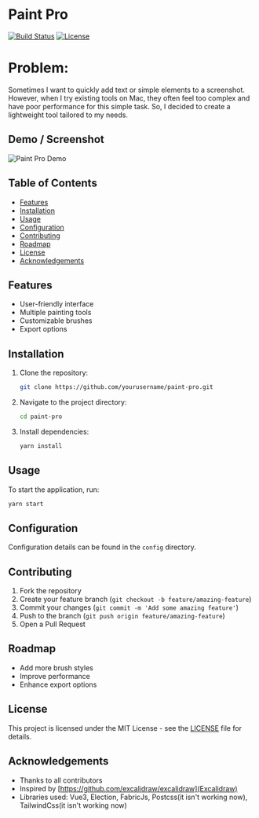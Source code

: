 # Paint Pro

[![Build Status](https://github.com/baolequoc/paint-pro/workflows/Build%20and%20Release/badge.svg)](https://github.com/baolequoc/paint-pro/actions)
[![License](https://img.shields.io/badge/License-MIT-blue.svg)](https://opensource.org/licenses/MIT)

# Problem:
Sometimes I want to quickly add text or simple elements to a screenshot. However, when I try existing tools on Mac, they often feel too complex and have poor performance for this simple task. So, I decided to create a lightweight tool tailored to my needs.


## Demo / Screenshot
![Paint Pro Demo](path/to/demo.gif)

## Table of Contents
- [Features](#features)
- [Installation](#installation)
- [Usage](#usage)
- [Configuration](#configuration)
- [Contributing](#contributing)
- [Roadmap](#roadmap)
- [License](#license)
- [Acknowledgements](#acknowledgements)

## Features
- User-friendly interface
- Multiple painting tools
- Customizable brushes
- Export options

## Installation
1. Clone the repository:
   ```bash
   git clone https://github.com/yourusername/paint-pro.git
   ```
2. Navigate to the project directory:
   ```bash
   cd paint-pro
   ```
3. Install dependencies:
   ```bash
   yarn install
   ```

## Usage
To start the application, run:
```bash
yarn start
```

## Configuration
Configuration details can be found in the `config` directory.

## Contributing
1. Fork the repository
2. Create your feature branch (`git checkout -b feature/amazing-feature`)
3. Commit your changes (`git commit -m 'Add some amazing feature'`)
4. Push to the branch (`git push origin feature/amazing-feature`)
5. Open a Pull Request

## Roadmap
- Add more brush styles
- Improve performance
- Enhance export options

## License
This project is licensed under the MIT License - see the [LICENSE](LICENSE) file for details.

## Acknowledgements
- Thanks to all contributors
- Inspired by [https://github.com/excalidraw/excalidraw](Excalidraw)
- Libraries used: Vue3, Election, FabricJs, Postcss(it isn't working now), TailwindCss(it isn't working now)
